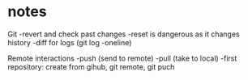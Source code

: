 # notes
Git
-revert and check past changes
-reset is dangerous as it changes history
-diff for logs (git log -oneline)

Remote interactions
-push (send to remote)
-pull (take to local)
-first repository: create from gihub, git remote, git puch
